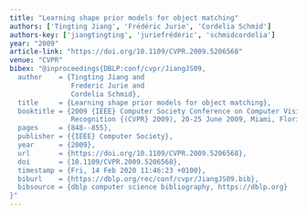 ```yaml
---
title: "Learning shape prior models for object matching"
authors: ['Tingting Jiang', 'Frédéric Jurie', 'Cordelia Schmid']
authors-key: ['jiangtingting', 'juriefrédéric', 'schmidcordelia']
year: "2009"
article-link: "https://doi.org/10.1109/CVPR.2009.5206568"
venue: "CVPR"
bibex: "@inproceedings{DBLP:conf/cvpr/JiangJS09,
  author    = {Tingting Jiang and
               Frederic Jurie and
               Cordelia Schmid},
  title     = {Learning shape prior models for object matching},
  booktitle = {2009 {IEEE} Computer Society Conference on Computer Vision and Pattern
               Recognition {(CVPR} 2009), 20-25 June 2009, Miami, Florida, {USA}},
  pages     = {848--855},
  publisher = {{IEEE} Computer Society},
  year      = {2009},
  url       = {https://doi.org/10.1109/CVPR.2009.5206568},
  doi       = {10.1109/CVPR.2009.5206568},
  timestamp = {Fri, 14 Feb 2020 11:46:23 +0100},
  biburl    = {https://dblp.org/rec/conf/cvpr/JiangJS09.bib},
  bibsource = {dblp computer science bibliography, https://dblp.org}
}"
---
```

